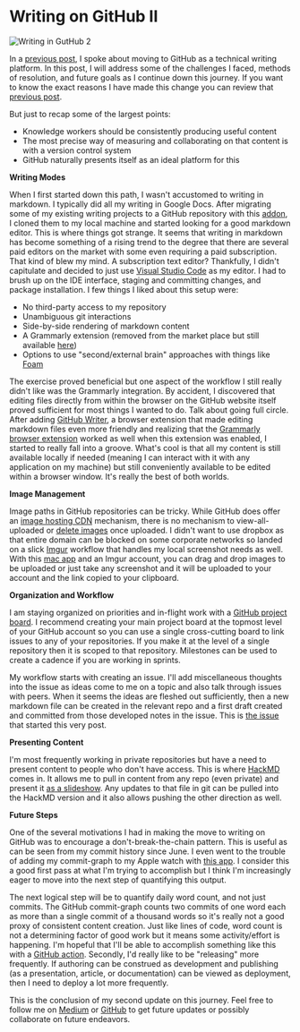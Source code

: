 # Writing on GitHub II

![Writing in GutHub 2](https://i.imgur.com/7q9dp9A.png)

In a [previous post](https://medium.com/@justiceconder/writing-on-github-c35ddd12bfd8), I spoke about moving to GitHub as a technical writing platform. In this post, I will address some of the challenges I faced, methods of resolution, and future goals as I continue down this journey. If you want to know the exact reasons I have made this change you can review that [previous post](https://medium.com/@justiceconder/writing-on-github-c35ddd12bfd8).

But just to recap some of the largest points:

*   Knowledge workers should be consistently producing useful content
*   The most precise way of measuring and collaborating on that content is with a version control system
*   GitHub naturally presents itself as an ideal platform for this

**Writing Modes**

When I first started down this path, I wasn't accustomed to writing in markdown. I typically did all my writing in Google Docs. After migrating some of my existing writing projects to a GitHub repository with this [addon](https://www.buymeacoffee.com/docstomarkdown), I cloned them to my local machine and started looking for a good markdown editor. This is where things got strange. It seems that writing in markdown has become something of a rising trend to the degree that there are several paid editors on the market with some even requiring a paid subscription. That kind of blew my mind. A subscription text editor? Thankfully, I didn't capitulate and decided to just use [Visual Studio Code](https://code.visualstudio.com/) as my editor. I had to brush up on the IDE interface, staging and committing changes, and package installation. I few things I liked about this setup were:

*   No third-party access to my repository
*   Unambiguous git interactions
*   Side-by-side rendering of markdown content
*   A Grammarly extension (removed from the market place but still available [here](https://github.com/znck/grammarly/releases/tag/v0.12.2))
*   Options to use "second/external brain" approaches with things like [Foam](https://foambubble.github.io/foam/)

The exercise proved beneficial but one aspect of the workflow I still really didn't like was the Grammarly integration. By accident, I discovered that editing files directly from within the browser on the GitHub website itself proved sufficient for most things I wanted to do. Talk about going full circle. After adding [GitHub Writer](https://github.com/ckeditor/github-writer), a browser extension that made editing markdown files even more friendly and realizing that the [Grammarly browser extension](https://support.grammarly.com/hc/en-us/articles/115000091552-Install-the-Grammarly-browser-extension) worked as well when this extension was enabled, I started to really fall into a groove. What's cool is that all my content is still available locally if needed (meaning I can interact with it with any application on my machine) but still conveniently available to be edited within a browser window. It's really the best of both worlds.

**Image Management**

Image paths in GitHub repositories can be tricky. While GitHub does offer an [image hosting CDN](https://gist.github.com/vinkla/dca76249ba6b73c5dd66a4e986df4c8d) mechanism, there is no mechanism to view-all-uploaded or [delete images](https://stackoverflow.com/questions/33215211/github-how-do-i-delete-an-attachment-in-github-issues) once uploaded. I didn't want to use dropbox as that entire domain can be blocked on some corporate networks so landed on a slick [Imgur](https://imgur.com/) workflow that handles my local screenshot needs as well. With this [mac app](https://github.com/mileswd/mac2imgur) and an Imgur account, you can drag and drop images to be uploaded or just take any screenshot and it will be uploaded to your account and the link copied to your clipboard.

**Organization and Workflow**

I am staying organized on priorities and in-flight work with a [GitHub project board](https://github.com/features/project-management/). I recommend creating your main project board at the topmost level of your GitHub account so you can use a single cross-cutting board to link issues to any of your repositories. If you make it at the level of a single repository then it is scoped to that repository. Milestones can be used to create a cadence if you are working in sprints.

My workflow starts with creating an issue. I'll add miscellaneous thoughts into the issue as ideas come to me on a topic and also talk through issues with peers. When it seems the ideas are fleshed out sufficiently, then a new markdown file can be created in the relevant repo and a first draft created and committed from those developed notes in the issue. This is [the issue](https://github.com/singularityhacker/Content/issues/2) that started this very post.

**Presenting Content**

I'm most frequently working in private repositories but have a need to present content to people who don't have access. This is where [HackMD](https://hackmd.io/) comes in. It allows me to pull in content from any repo (even private) and present it [as a slideshow](https://hackmd.io/c/tutorials/%2Fs%2Fhow-to-create-slide-deck). Any updates to that file in git can be pulled into the HackMD version and it also allows pushing the other direction as well.

**Future Steps**

One of the several motivations I had in making the move to writing on GitHub was to encourage a don't-break-the-chain pattern. This is useful as can be seen from my commit history since June. I even went to the trouble of adding my commit-graph to my Apple watch with [this app](https://apps.apple.com/us/app/contributions-for-github/id1153432612). I consider this a good first pass at what I'm trying to accomplish but I think I'm increasingly eager to move into the next step of quantifying this output.

The next logical step will be to quantify daily word count, and not just commits. The GitHub commit-graph counts two commits of one word each as more than a single commit of a thousand words so it's really not a good proxy of consistent content creation. Just like lines of code, word count is not a determining factor of good work but it means some activity/effort is happening. I'm hopeful that I'll be able to accomplish something like this with a [GitHub action](https://github.com/features/actions). Secondly, I'd really like to be "releasing" more frequently. If authoring can be construed as development and publishing (as a presentation, article, or documentation) can be viewed as deployment, then I need to deploy a lot more frequently.

This is the conclusion of my second update on this journey. Feel free to follow me on [Medium](https://medium.com/@justiceconder) or [GitHub](https://github.com/singularityhacker) to get future updates or possibly collaborate on future endeavors.
